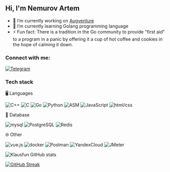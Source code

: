 ## Hi, I'm Nemurov Artem

- 🔭 I’m currently working on [Augventure](https://github.com/klausfun/Augventure)
- 🌱 I’m currently learning Golang programming language
- ⚡ Fun fact: There is a tradition in the Go community to provide "first aid" to a program in a panic by offering it a cup of hot coffee and cookies in the hope of calming it down.
<!--Fun fact: Некоторые разработчики шутят, что название языка Go происходит от того, что каждый раз, когда программа в нем впадает в панику, разработчики бегут "Go, go, go!" искать баги. -->
### Connect with me:

[![Telegram](https://img.shields.io/badge/-Telegram-18171C?style=for-the-badge&logo=telegram)](https://t.me/Artem_Nemurov)

### Tech stack
🖥️ Languages

![C++](https://img.shields.io/badge/-C++-a52cd1?style=for-the-badge&logo=C%2b%2b)
![C](https://img.shields.io/badge/-C-a52cd1?style=for-the-badge&logo=C)
![Go](https://img.shields.io/badge/-Go-a52cd1?style=for-the-badge&logo=Go)
![Python](https://img.shields.io/badge/-Python-a52cd1?style=for-the-badge&logo=Python)
![ASM](https://img.shields.io/badge/-ASM-a52cd1?style=for-the-badge&logo=assembler)
![JavaScript](https://img.shields.io/badge/-JS-a52cd1?style=for-the-badge&logo=JavaScript)
![html/css](https://img.shields.io/badge/-html/css-a52cd1?style=for-the-badge&logo=html)

🏦 Database

![mysql](https://img.shields.io/badge/-mysql-6b2cd1?style=for-the-badge&logo=mysql)
![PostgreSQL](https://img.shields.io/badge/-PostgreSQL-6b2cd1?style=for-the-badge&logo=postgresql)
![Redis](https://img.shields.io/badge/-Redis-6b2cd1?style=for-the-badge&logo=Redis)

🌐 Other

![vue.js](https://img.shields.io/badge/-vue.js-24226D?style=for-the-badge&logo=vue.js)
![docker](https://img.shields.io/badge/-docker-24226D?style=for-the-badge&logo=docker)
![Postman](https://img.shields.io/badge/-Postman-24226D?style=for-the-badge&logo=Postman)
![YandexCloud](https://img.shields.io/badge/-YandexCloud-24226D?style=for-the-badge&logo=YandexCloud)
![JMeter](https://img.shields.io/badge/-JMeter-24226D?style=for-the-badge&logo=apacheJMeter)

![Klausfun GitHub stats](https://github-readme-stats.vercel.app/api?username=klausfun&show_icons=true&theme=radical)

[![GitHub Streak](https://github-readme-streak-stats.herokuapp.com?user=Klausfun&theme=radical)](https://git.io/streak-stats)